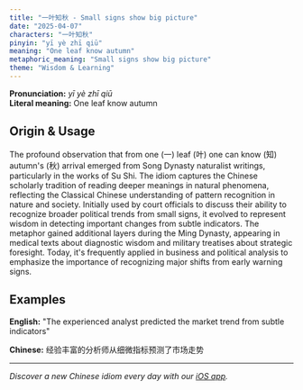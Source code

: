 ```yaml
---
title: "一叶知秋 - Small signs show big picture"
date: "2025-04-07"
characters: "一叶知秋"
pinyin: "yī yè zhī qiū"
meaning: "One leaf know autumn"
metaphoric_meaning: "Small signs show big picture"
theme: "Wisdom & Learning"
---
```


**Pronunciation:** *yī yè zhī qiū*  
**Literal meaning:** One leaf know autumn

## Origin & Usage

The profound observation that from one (一) leaf (叶) one can know (知) autumn's (秋) arrival emerged from Song Dynasty naturalist writings, particularly in the works of Su Shi. The idiom captures the Chinese scholarly tradition of reading deeper meanings in natural phenomena, reflecting the Classical Chinese understanding of pattern recognition in nature and society. Initially used by court officials to discuss their ability to recognize broader political trends from small signs, it evolved to represent wisdom in detecting important changes from subtle indicators. The metaphor gained additional layers during the Ming Dynasty, appearing in medical texts about diagnostic wisdom and military treatises about strategic foresight. Today, it's frequently applied in business and political analysis to emphasize the importance of recognizing major shifts from early warning signs.

## Examples

**English:** "The experienced analyst predicted the market trend from subtle indicators"

**Chinese:** 经验丰富的分析师从细微指标预测了市场走势

---

*Discover a new Chinese idiom every day with our [iOS app](https://apps.apple.com/us/app/daily-chinese-idioms/id6740611324).*
